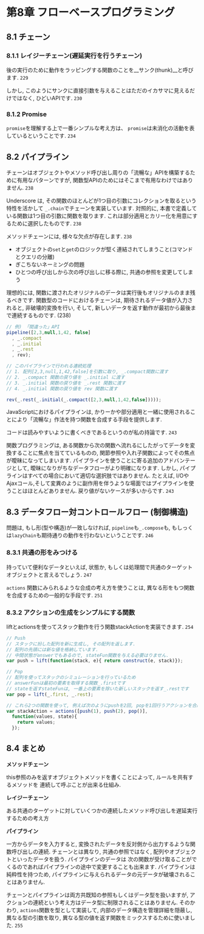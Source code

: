# 第8章 フローベースプログラミング


## 8.1 チェーン

### 8.1.1 レイジーチェーン(遅延実行を行うチェーン)

後の実行のために動作をラッピングする関数のことを__サンク(thunk)__と呼びます. `229`  

しかし, このようにサンクに直接引数を与えることはただのイカサマに見えるだけではなく, ひどいAPIです. `230`  

### 8.1.2 Promise

`promise`を理解する上で一番シンプルな考え方は、 `promise`は未消化の活動を表しているということです. `234`  

## 8.2 パイプライン

チェーンはオブジェクトやメソッド呼び出し周りの「流暢な」APIを構築するために有用なパターンですが, 関数型APIのためにはそこまで有用なわけではありません. `238`  

Underscore は, その関数のほとんどが1つ目の引数にコレクションを取るという特性を活かして `_.chain`でチェーンを実装しています. 対照的に, 本書で定義している関数は1つ目の引数に関数を取ります. これは部分適用とカリー化を用意にするために選択したものです. `238`

メソッドチェーンには, 様々な欠点が存在します. `238`
- オブジェクトの`set`と`get`のロジックが堅く連結されてしまうこと(コマンドとクエリの分離)
- ぎこちないネーミングの問題
- ひとつの呼び出しから次の呼び出しに移る際に, 共通の参照を変更してしまう

理想的には, 関数に渡されたオリジナルのデータは実行後もオリジナルのまま残るべきです. 関数型のコードにおけるチェーンは, 期待されるデータ値が入力されると, 非破壊的変換を行い, そして, 新しいデータを返す動作が最初から最後まで連続するものです. (238)

```javascript
// 例) 「間違った」API
pipeline([2,3,null,1,42, false]
  , _.compact
  , _.initial
  , _.rest
  , rev);

// このパイプラインで行われる連続処理
// 1. 配列[2,3,null,1,42,false]を引数に取り, _.compact関数に渡す
// 2. _.compact 関数の戻り値を _.initial に渡す
// 3. _.initial 関数の戻り値を _.rest 関数に渡す
// 4. _.initial 関数の戻り値を rev 関数に渡す

rev(_.rest(_.initial(_.compact([2,3,null,1,42,false]))));
```

JavaScriptにおけるパイプラインは, かりーかや部分適用と一緒に使用されることにより「流暢な」作法を持つ関数を合成する手段を提供します.

コードは読みやすいように書くべきであるというのが私の持論です. `243`  

関数プログラミングは, ある関数から次の関数へ流れるにしたがってデータを変換することに焦点を当てているものの, 関節参照や入れ子関数によってその焦点が曖昧になってしまいます. パイプラインを使うことに寄る追加のアドバンテージとして, 曖昧になりがちなデータフローがより明確になります. しかし, パイプラインはすべての場合において適切な選択肢ではありません.
たとえば, I/OやAjaxコール,そして変異のように副作用を伴うような場面ではプイプラインを使うことはほとんどありません. 戻り値がないケースが多いからです. `243`  


## 8.3 データフロー対コントロールフロー (制御構造)

問題は, もし形(型や構造)が一致しなければ,  `pipeline`も`_.compose`も, もしっくは`lazyChain`も期待通りの動作を行わないということです. `246`  


### 8.3.1 共通の形をみつける

持っていて便利なデータといえば, 状態か, もしくは処理間で共通のターゲットオブジェクトと言えるでしょう. `247`  

`actions` 関数にみられるような合成の考え方を使うことは, 異なる形をもつ関数を合成するための一般的な手段です. `251`  


### 8.3.2 アクションの生成をシンプルにする関数

liftとactionsを使ってスタック動作を行う関数stackActionを実装できます. `254`  

```javascript
// Push
// スタックに扮した配列を新に生成し, その配列を返します.
// 配列の先頭には新な値を格納しています.
// 中間状態がanswerでもあるので, stateFun関数を与える必要はりません.
var push = lift(function(stack, e){ return construct(e, stack)});

// Pop
// 配列を使ってスタックのシミュレーションを行っているため
// answerFunは最初の要素を取得する関数_.firstです
// stateを返すstateFunは, 一番上の要素を除いた新しいスタックを返す_.restです
var pop = lift(_.first, _.rest);

// これら2つの関数を使って, 例えば次のようにpushを2回, popを1回行うアクションを合成できます
var stackAction = actions([push(1), push(2), pop()],
  function(values, state){
    return values;
  });

```

## 8.4 まとめ

__メソッドチェーン__  

this参照のみを返すオブジェクトメソッドを書くことによって, ルールを共有するメソッドを
連続して呼ぶことが出来る仕組み.

__レイジーチェーン__  

ある共通のターゲットに対していくつかの連続したメソッド呼び出しを遅延実行するための考え方

__パイプライン__  

一方からデータを入力すると, 変換されたデータを反対側から出力するような関数呼び出しの連続.
チェーンとは異なり, 共通の参照ではなく, 配列やオブジェクトといったデータを扱う.
パイプラインのデータは 次の関数が受け取ることがでくるのであればパイプラインの途中で変更することも出来ます.
パイプラインは純粋性を持つため, パイプラインに与えられるデータの元データが破壊されることはありません.

チェーンとパイプラインは両方共既知の参照もしくはデータ型を扱いますが, 
アクションの連続という考え方はデータ型に制限されることはありません.
そのかわり, `actions`関数を型として実装して, 内部のデータ構造を管理詳細を隠蔽し, 
異なる型の引数を取り, 異なる型の値を返す関数をミックスするために使いました. 
`255`
